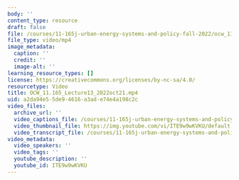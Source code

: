 ```yaml
---
body: ''
content_type: resource
draft: false
file: /courses/11-165j-urban-energy-systems-and-policy-fall-2022/ocw_11165_lecture13_2022oct21_360p_16_9.mp4
file_type: video/mp4
image_metadata:
  caption: ''
  credit: ''
  image-alt: ''
learning_resource_types: []
license: https://creativecommons.org/licenses/by-nc-sa/4.0/
resourcetype: Video
title: OCW_11.165_Lecture13_2022oct21.mp4
uid: a2da94e5-5de9-4616-a3ad-e74e4a198c2c
video_files:
  archive_url: ''
  video_captions_file: /courses/11-165j-urban-energy-systems-and-policy-fall-2022/1aYqESpGeoDLZJTeiLLqrFdBOg39A8PgW_transcript.webvtt
  video_thumbnail_file: https://img.youtube.com/vi/ITE9w9wKVKU/default.jpg
  video_transcript_file: /courses/11-165j-urban-energy-systems-and-policy-fall-2022/1aYqESpGeoDLZJTeiLLqrFdBOg39A8PgW_transcript.pdf
video_metadata:
  video_speakers: ''
  video_tags: ''
  youtube_description: ''
  youtube_id: ITE9w9wKVKU
---
```

